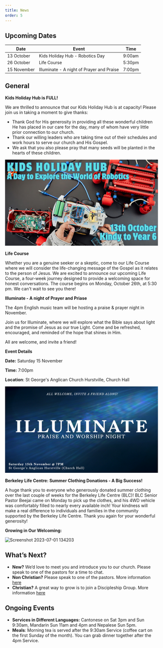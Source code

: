```yaml
---
title: News
order: 5
---
```


## Upcoming Dates

| Date | Event | Time |
| ---- | ---- | ---- |
| 13 October | Kids Holiday Hub - Robotics Day | 9:00am |
| 26 October | Life Course | 5:30pm |
| 15 November | Illuminate - A night of Prayer and Praise | 7:00pm |

## General
**Kids Holiday Hub is FULL!**

We are thrilled to announce that our Kids Holiday Hub is at capacity!
Please join us in taking a moment to give thanks:
- Thank God for His generosity in providing all these wonderful children He has placed in our care for the day, many of whom have very little prior connection to our church.
- Thank our willing leaders who are taking time out of their schedules and work hours to serve our church and His Gospel.
- We ask that you also please pray that many seeds will be planted in the hearts of these children.


![Robotics day](https://github.com/stgeorgeshurstville/bulletin/blob/1c751638511b728d4d8ee0f1e231d96e34e2347d/images/Robotics%20day.jpg)

**Life Course**

Whether you are a genuine seeker or a skeptic, come to our Life Course where we will consider the life-changing message of the Gospel as it relates to the person of Jesus.
We are excited to announce our upcoming Life Course, a four-week journey designed to provide a welcoming space for honest conversations. The course begins on Monday, October 26th, at 5:30 pm.
We can't wait to see you there!


**Illuminate - A night of Prayer and Priase**

The 4pm English music team will be hosting a praise & prayer night in November.

Join us for Illuminate, where we will explore what the Bible says about light and the promise of Jesus as our true Light. Come and be refreshed, encouraged, and reminded of the hope that shines in Him.

All are welcome, and invite a friend!

**Event Details**

**Date:** Saturday 15 November

**Time:** 7:00pm

**Location**: St George's Anglican Church Hurstville, Church Hall

![Illuminate](https://github.com/stgeorgeshurstville/bulletin/blob/dc8c1bc1762663fa2114c193276f41465e2a1d4a/images/Illuminate.png)

**Berkeley Life Centre: Summer Clothing Donations - A Big Success!** 

A huge thank you to everyone who generously donated summer clothing over the last couple of weeks for the Berkeley Life Centre (BLC)! BLC Senior Pastor Beejai came on Monday to pick up the clothes, and his 4WD vehicle was comfortably filled to nearly every available inch! Your kindness will make a real difference to individuals and families in the community supported by the Berkeley Life Centre.
Thank you again for your wonderful generosity!



**Growing in Our Welcoming:**
  
  <img width="236" alt="Screenshot 2023-07-01 134203" src="https://github.com/stgeorgeshurstville/bulletin/assets/119166299/b540ac1c-0ba4-481e-90a5-5464939f7e4c">


## What’s Next?
- **New?** We’d love to meet you and introduce you to our church. Please speak to one of the pastors for a time to chat. 
- **Non Christian?** Please speak to one of the pastors. More information [here](https://stgeorgeshurstville.org.au/lets-talk-about-christianity)
- **Christian?** A great way to grow is to join a Discipleship Group. More information [here](https://stgeorgeshurstville.org.au/discipleship-groups)

## Ongoing Events
- **Services in Different Languages:** Cantonese on Sat 3pm and Sun 9:30am, Mandarin Sun 11am and 4pm and Nepalese Sun 5pm. 
- **Meals**: Morning tea is served after the 9:30am Service (coffee cart on the first Sunday of the month). You can grab dinner together after the 4pm Service.

